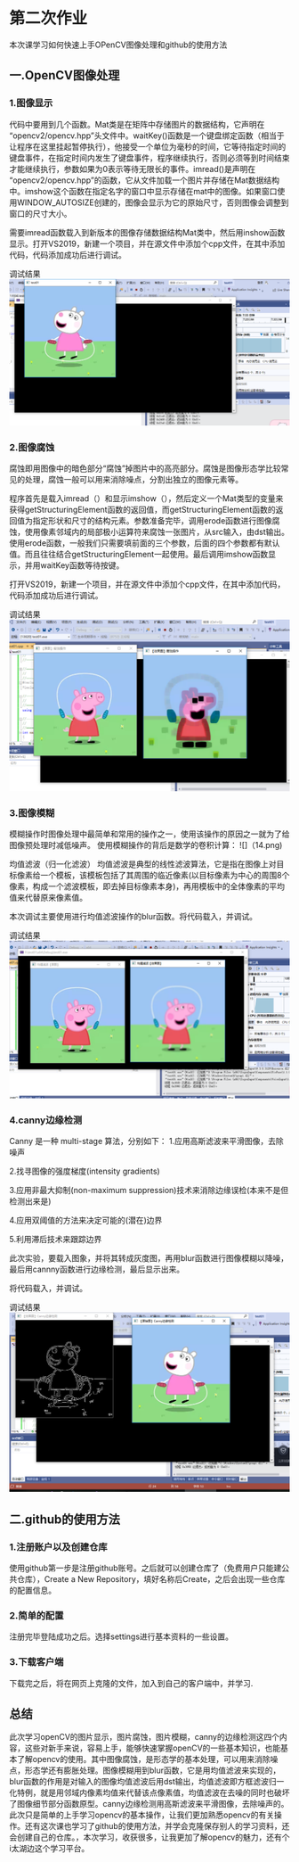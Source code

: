 # 第二次作业
本次课学习如何快速上手OPenCV图像处理和github的使用方法
## 一.OpenCV图像处理
### 1.图像显示
代码中要用到几个函数。Mat类是在矩阵中存储图片的数据结构，它声明在 “opencv2/opencv.hpp”头文件中。waitKey()函数是一个键盘绑定函数（相当于让程序在这里挂起暂停执行），他接受一个单位为毫秒的时间，它等待指定时间的键盘事件，在指定时间内发生了键盘事件，程序继续执行，否则必须等到时间结束才能继续执行，参数如果为0表示等待无限长的事件。imread()是声明在 “opencv2/opencv.hpp”的函数，它从文件加载一个图片并存储在Mat数据结构中。imshow这个函数在指定名字的窗口中显示存储在mat中的图像。如果窗口使用WINDOW_AUTOSIZE创建的，图像会显示为它的原始尺寸，否则图像会调整到窗口的尺寸大小。

需要imread函数载入到新版本的图像存储数据结构Mat类中，然后用inshow函数显示。打开VS2019，新建一个项目，并在源文件中添加个cpp文件，在其中添加代码，代码添加成功后进行调试。

调试结果
![](13.png)
### 2.图像腐蚀
腐蚀即用图像中的暗色部分“腐蚀”掉图片中的高亮部分。腐蚀是图像形态学比较常见的处理，腐蚀一般可以用来消除噪点，分割出独立的图像元素等。

程序首先是载入imread（）和显示imshow（），然后定义一个Mat类型的变量来获得getStructuringElement函数的返回值，而getStructuringElement函数的返回值为指定形状和尺寸的结构元素。参数准备完毕，调用erode函数进行图像腐蚀，使用像素邻域内的局部极小运算符来腐蚀一张图片，从src输入，由dst输出。使用erode函数，一般我们只需要填前面的三个参数，后面的四个参数都有默认值。而且往往结合getStructuringElement一起使用。最后调用imshow函数显示，并用waitKey函数等待按键。

打开VS2019，新建一个项目，并在源文件中添加个cpp文件，在其中添加代码，代码添加成功后进行调试。

调试结果
![](15.png)
### 3.图像模糊
模糊操作时图像处理中最简单和常用的操作之一，使用该操作的原因之一就为了给图像预处理时减低噪声。 
使用模糊操作的背后是数学的卷积计算： 
![]（14.png)

均值滤波（归一化滤波）
均值滤波是典型的线性滤波算法，它是指在图像上对目标像素给一个模板，该模板包括了其周围的临近像素(以目标像素为中心的周围8个像素，构成一个滤波模板，即去掉目标像素本身)，再用模板中的全体像素的平均值来代替原来像素值。 

本次调试主要使用进行均值滤波操作的blur函数。将代码载入，并调试。

调试结果
![](16.png)
### 4.canny边缘检测
Canny 是一种 multi-stage 算法，分别如下：
1.应用高斯滤波来平滑图像，去除噪声

2.找寻图像的强度梯度(intensity gradients)

3.应用非最大抑制(non-maximum suppression)技术来消除边缘误检(本来不是但检测出来是)

4.应用双阈值的方法来决定可能的(潜在)边界

5.利用滞后技术来跟踪边界

此次实验，要载入图象，并将其转成灰度图，再用blur函数进行图像模糊以降噪，最后用cannny函数进行边缘检测，最后显示出来。

将代码载入，并调试。

调试结果
![](17.png)
## 二.github的使用方法
### 1.注册账户以及创建仓库
 使用github第一步是注册github账号。之后就可以创建仓库了（免费用户只能建公共仓库），Create a New Repository，填好名称后Create，之后会出现一些仓库的配置信息。
### 2.简单的配置
注册完毕登陆成功之后。选择settings进行基本资料的一些设置。
### 3.下载客户端
下载完之后，将在网页上克隆的文件，加入到自己的客户端中，并学习.
## 总结
此次学习openCV的图片显示，图片腐蚀，图片模糊，canny的边缘检测这四个内容，这些对新手来说，容易上手，能够快速掌握openCV的一些基本知识，也能基本了解opencv的使用。其中图像腐蚀，是形态学的基本处理，可以用来消除噪点，形态学还有膨胀处理。图像模糊用到blur函数，它是用均值滤波来实现的，blur函数的作用是对输入的图像均值滤波后用dst输出，均值滤波即方框滤波归一化特例，就是用邻域内像素均值来代替该点像素值，均值滤波在去噪的同时也破坏了图像细节部分函数原型。canny边缘检测用高斯滤波来平滑图像，去除噪声的。此次只是简单的上手学习opencv的基本操作，让我们更加熟悉opencv的有关操作。还有这次课也学习了github的使用方法，并学会克隆保存别人的学习资料，还会创建自己的仓库。，本次学习，收获很多，让我更加了解opencv的魅力，还有个i太湖边这个学习平台。
